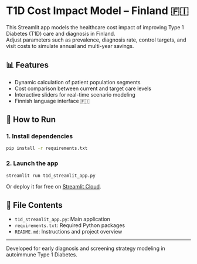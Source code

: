 
# T1D Cost Impact Model – Finland 🇫🇮

This Streamlit app models the healthcare cost impact of improving Type 1 Diabetes (T1D) care and diagnosis in Finland.  
Adjust parameters such as prevalence, diagnosis rate, control targets, and visit costs to simulate annual and multi-year savings.

## 📊 Features
- Dynamic calculation of patient population segments
- Cost comparison between current and target care levels
- Interactive sliders for real-time scenario modeling
- Finnish language interface 🇫🇮

## 🚀 How to Run

### 1. Install dependencies
```bash
pip install -r requirements.txt
```

### 2. Launch the app
```bash
streamlit run t1d_streamlit_app.py
```

Or deploy it for free on [Streamlit Cloud](https://streamlit.io/cloud).

## 📁 File Contents
- `t1d_streamlit_app.py`: Main application
- `requirements.txt`: Required Python packages
- `README.md`: Instructions and project overview

---

Developed for early diagnosis and screening strategy modeling in autoimmune Type 1 Diabetes.
